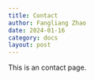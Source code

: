 ```yaml
---
title: Contact
author: Fangliang Zhao
date: 2024-01-16
category: docs
layout: post
---
```


This is an contact page.
